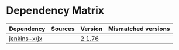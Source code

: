 # Dependency Matrix

Dependency | Sources | Version | Mismatched versions
---------- | ------- | ------- | -------------------
[jenkins-x/jx](https://github.com/jenkins-x/jx.git) |  | [2.1.76](https://github.com/jenkins-x/jx/releases/tag/v2.1.76) | 

